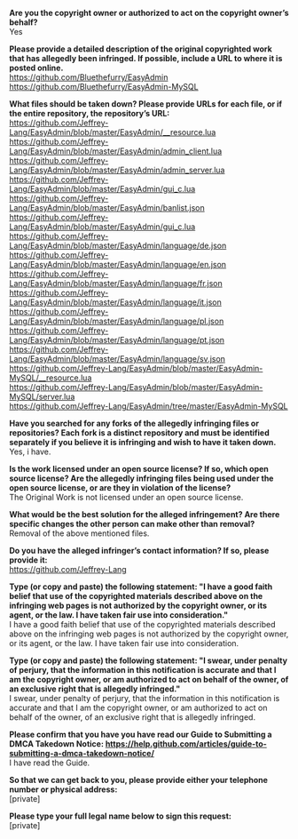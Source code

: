 **Are you the copyright owner or authorized to act on the copyright owner’s behalf?**  
Yes

**Please provide a detailed description of the original copyrighted work that has allegedly been infringed. If possible, include a URL to where it is posted online.**  
https://github.com/Bluethefurry/EasyAdmin  
https://github.com/Bluethefurry/EasyAdmin-MySQL  

**What files should be taken down? Please provide URLs for each file, or if the entire repository, the repository’s URL:**  
https://github.com/Jeffrey-Lang/EasyAdmin/blob/master/EasyAdmin/__resource.lua  
https://github.com/Jeffrey-Lang/EasyAdmin/blob/master/EasyAdmin/admin_client.lua  
https://github.com/Jeffrey-Lang/EasyAdmin/blob/master/EasyAdmin/admin_server.lua  
https://github.com/Jeffrey-Lang/EasyAdmin/blob/master/EasyAdmin/gui_c.lua  
https://github.com/Jeffrey-Lang/EasyAdmin/blob/master/EasyAdmin/banlist.json  
https://github.com/Jeffrey-Lang/EasyAdmin/blob/master/EasyAdmin/gui_c.lua  
https://github.com/Jeffrey-Lang/EasyAdmin/blob/master/EasyAdmin/language/de.json  
https://github.com/Jeffrey-Lang/EasyAdmin/blob/master/EasyAdmin/language/en.json  
https://github.com/Jeffrey-Lang/EasyAdmin/blob/master/EasyAdmin/language/fr.json  
https://github.com/Jeffrey-Lang/EasyAdmin/blob/master/EasyAdmin/language/it.json  
https://github.com/Jeffrey-Lang/EasyAdmin/blob/master/EasyAdmin/language/pl.json  
https://github.com/Jeffrey-Lang/EasyAdmin/blob/master/EasyAdmin/language/pt.json  
https://github.com/Jeffrey-Lang/EasyAdmin/blob/master/EasyAdmin/language/sv.json  
https://github.com/Jeffrey-Lang/EasyAdmin/blob/master/EasyAdmin-MySQL/__resource.lua  
https://github.com/Jeffrey-Lang/EasyAdmin/blob/master/EasyAdmin-MySQL/server.lua  
https://github.com/Jeffrey-Lang/EasyAdmin/tree/master/EasyAdmin-MySQL  

**Have you searched for any forks of the allegedly infringing files or repositories? Each fork is a distinct repository and must be identified separately if you believe it is infringing and wish to have it taken down.**  
Yes, i have.

**Is the work licensed under an open source license? If so, which open source license? Are the allegedly infringing files being used under the open source license, or are they in violation of the license?**  
The Original Work is not licensed under an open source license.

**What would be the best solution for the alleged infringement? Are there specific changes the other person can make other than removal?**  
Removal of the above mentioned files.

**Do you have the alleged infringer’s contact information? If so, please provide it:**  
https://github.com/Jeffrey-Lang

**Type (or copy and paste) the following statement: "I have a good faith belief that use of the copyrighted materials described above on the infringing web pages is not authorized by the copyright owner, or its agent, or the law. I have taken fair use into consideration."**  
I have a good faith belief that use of the copyrighted materials described above on the infringing web pages is not authorized by the copyright owner, or its agent, or the law. I have taken fair use into consideration.

**Type (or copy and paste) the following statement: "I swear, under penalty of perjury, that the information in this notification is accurate and that I am the copyright owner, or am authorized to act on behalf of the owner, of an exclusive right that is allegedly infringed."**  
I swear, under penalty of perjury, that the information in this notification is accurate and that I am the copyright owner, or am authorized to act on behalf of the owner, of an exclusive right that is allegedly infringed.

**Please confirm that you have you have read our Guide to Submitting a DMCA Takedown Notice: https://help.github.com/articles/guide-to-submitting-a-dmca-takedown-notice/**  
I have read the Guide.

**So that we can get back to you, please provide either your telephone number or physical address:**  
[private]   

**Please type your full legal name below to sign this request:**  
[private]
